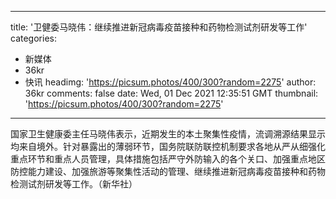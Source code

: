 
---
title: '卫健委马晓伟：继续推进新冠病毒疫苗接种和药物检测试剂研发等工作'
categories: 
 - 新媒体
 - 36kr
 - 快讯
headimg: 'https://picsum.photos/400/300?random=2275'
author: 36kr
comments: false
date: Wed, 01 Dec 2021 12:35:51 GMT
thumbnail: 'https://picsum.photos/400/300?random=2275'
---

<div>   
国家卫生健康委主任马晓伟表示，近期发生的本土聚集性疫情，流调溯源结果显示均来自境外。针对暴露出的薄弱环节，国务院联防联控机制要求各地从严从细强化重点环节和重点人员管理，具体措施包括严守外防输入的各个关口、加强重点地区防控能力建设、加强旅游等聚集性活动的管理、继续推进新冠病毒疫苗接种和药物检测试剂研发等工作。（新华社）  
</div>
            